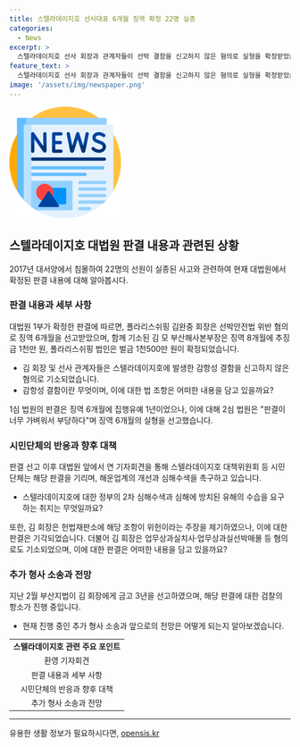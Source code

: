 ```yaml
---
title: 스텔라데이지호 선사대표 6개월 징역 확정 22명 실종
categories:
  - News
excerpt: >
  스텔라데이지호 선사 회장과 관계자들이 선박 결함을 신고하지 않은 혐의로 실형을 확정받았습니다. 대법원은 김 완중 회장에게 징역 6개월, 김 모 부산해사본부장에게는 징역 8개월과 벌금이 확정됐다고 발표했습니다. 이에 시민단체들은 판결을 환영하고, 스텔라데이지호에 대한 2차 심해수색과 유해 수습 조치를 촉구하며 정부의 관심을 당부했습니다. 또한, 김 회장은 헌법소원을 제출했으나 기각된 바 있으며, 업무상과실치사 혐의도 받고 있습니다.
feature_text: >
  스텔라데이지호 선사 회장과 관계자들이 선박 결함을 신고하지 않은 혐의로 실형을 확정받았습니다. 대법원은 김 완중 회장에게 징역 6개월, 김 모 부산해사본부장에게는 징역 8개월과 벌금이 확정됐다고 발표했습니다. 이에 시민단체들은 판결을 환영하고, 스텔라데이지호에 대한 2차 심해수색과 유해 수습 조치를 촉구하며 정부의 관심을 당부했습니다. 또한, 김 회장은 헌법소원을 제출했으나 기각된 바 있으며, 업무상과실치사 혐의도 받고 있습니다.
image: '/assets/img/newspaper.png'
---
```


<p><img src="/assets/img/newspaper.png" alt="kimp 속보" /></p>

<h2 data-ke-size="size26">스텔라데이지호 대법원 판결 내용과 관련된 상황</h2>

<p data-ke-size="size16">2017년 대서양에서 침몰하여 22명의 선원이 실종된 사고와 관련하여 현재 대법원에서 확정된 판결 내용에 대해 알아봅시다.</p>

<h3>판결 내용과 세부 사항</h3>

<p data-ke-size="size16">대법원 1부가 확정한 판결에 따르면, 폴라리스쉬핑 김완중 회장은 선박안전법 위반 혐의로 징역 6개월을 선고받았으며, 함께 기소된 김 모 부산해사본부장은 징역 8개월에 추징금 1천만 원, 폴라리스쉬핑 법인은 벌금 1천500만 원이 확정되었습니다.</p>

<ul>
  <li> 김 회장 및 선사 관계자들은 스텔라데이지호에 발생한 감항성 결함을 신고하지 않은 혐의로 기소되었습니다.</li>
  <li> 감항성 결함이란 무엇이며, 이에 대한 법 조항은 어떠한 내용을 담고 있을까요?</li>
</ul>

<p data-ke-size="size16">1심 법원의 판결은 징역 6개월에 집행유예 1년이었으나, 이에 대해 2심 법원은 "판결이 너무 가벼워서 부당하다"며 징역 6개월의 실형을 선고했습니다.</p>

<h3>시민단체의 반응과 향후 대책</h3>

<p data-ke-size="size16">판결 선고 이후 대법원 앞에서 연 기자회견을 통해 스텔라데이지호 대책위원회 등 시민단체는 해당 판결을 기리며, 해운업계의 개선과 심해수색을 촉구하고 있습니다.</p>

<ul>
  <li> 스텔라데이지호에 대한 정부의 2차 심해수색과 심해에 방치된 유해의 수습을 요구하는 취지는 무엇일까요?</li>
</ul>

<p data-ke-size="size16">또한, 김 회장은 헌법재판소에 해당 조항이 위헌이라는 주장을 제기하였으나, 이에 대한 판결은 기각되었습니다. 더불어 김 회장은 업무상과실치사·업무상과실선박매몰 등 혐의로도 기소되었으며, 이에 대한 판결은 어떠한 내용을 담고 있을까요?</p>

<h3>추가 형사 소송과 전망</h3>

<p data-ke-size="size16">지난 2월 부산지법이 김 회장에게 금고 3년을 선고하였으며, 해당 판결에 대한 검찰의 항소가 진행 중입니다.</p>

<ul>
  <li> 현재 진행 중인 추가 형사 소송과 앞으로의 전망은 어떻게 되는지 알아보겠습니다.</li>
</ul>

<table>
  <tr>
    <td style="text-align: center; height: 17px;"><b>스텔라데이지호 관련 주요 포인트</b></td>
  </tr>
  <tr>
    <td style="text-align: center; height: 17px;">환영 기자회견</td>
  </tr>
  <tr>
    <td style="text-align: center; height: 17px;">판결 내용과 세부 사항</td>
  </tr>
  <tr>
    <td style="text-align: center; height: 17px;">시민단체의 반응과 향후 대책</td>
  </tr>
  <tr>
    <td style="text-align: center; height: 17px;">추가 형사 소송과 전망</td>
  </tr>
</table>

<hr>
유용한 생활 정보가 필요하시다면, <a href="https://opensis.kr" rel="dofollow">opensis.kr</a>


